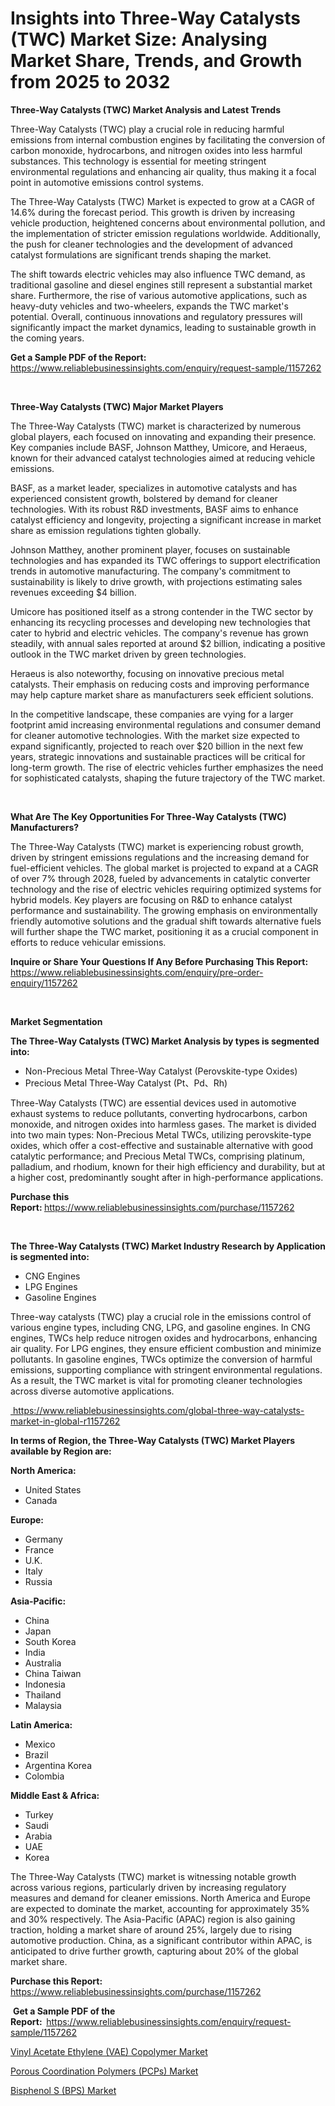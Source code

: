 <p><h1>Insights into Three-Way Catalysts (TWC) Market Size: Analysing Market Share, Trends, and Growth from 2025 to 2032</h1></p><p><strong>Three-Way Catalysts (TWC) Market Analysis and Latest Trends</strong></p>
<p><p>Three-Way Catalysts (TWC) play a crucial role in reducing harmful emissions from internal combustion engines by facilitating the conversion of carbon monoxide, hydrocarbons, and nitrogen oxides into less harmful substances. This technology is essential for meeting stringent environmental regulations and enhancing air quality, thus making it a focal point in automotive emissions control systems.</p><p>The Three-Way Catalysts (TWC) Market is expected to grow at a CAGR of 14.6% during the forecast period. This growth is driven by increasing vehicle production, heightened concerns about environmental pollution, and the implementation of stricter emission regulations worldwide. Additionally, the push for cleaner technologies and the development of advanced catalyst formulations are significant trends shaping the market.</p><p>The shift towards electric vehicles may also influence TWC demand, as traditional gasoline and diesel engines still represent a substantial market share. Furthermore, the rise of various automotive applications, such as heavy-duty vehicles and two-wheelers, expands the TWC market's potential. Overall, continuous innovations and regulatory pressures will significantly impact the market dynamics, leading to sustainable growth in the coming years.</p></p>
<p><strong>Get a Sample PDF of the Report:&nbsp;</strong> <a href="https://www.reliablebusinessinsights.com/enquiry/request-sample/1157262?utm_campaign=1106&utm_medium=2&utm_source=Github&utm_content=ia&utm_term=01022025&utm_id=three-way-catalysts-twc">https://www.reliablebusinessinsights.com/enquiry/request-sample/1157262</a></p>
<p>&nbsp;</p>
<p><strong>Three-Way Catalysts (TWC) Major Market Players</strong></p>
<p><p>The Three-Way Catalysts (TWC) market is characterized by numerous global players, each focused on innovating and expanding their presence. Key companies include BASF, Johnson Matthey, Umicore, and Heraeus, known for their advanced catalyst technologies aimed at reducing vehicle emissions.</p><p>BASF, as a market leader, specializes in automotive catalysts and has experienced consistent growth, bolstered by demand for cleaner technologies. With its robust R&D investments, BASF aims to enhance catalyst efficiency and longevity, projecting a significant increase in market share as emission regulations tighten globally.</p><p>Johnson Matthey, another prominent player, focuses on sustainable technologies and has expanded its TWC offerings to support electrification trends in automotive manufacturing. The company's commitment to sustainability is likely to drive growth, with projections estimating sales revenues exceeding $4 billion.</p><p>Umicore has positioned itself as a strong contender in the TWC sector by enhancing its recycling processes and developing new technologies that cater to hybrid and electric vehicles. The company's revenue has grown steadily, with annual sales reported at around $2 billion, indicating a positive outlook in the TWC market driven by green technologies.</p><p>Heraeus is also noteworthy, focusing on innovative precious metal catalysts. Their emphasis on reducing costs and improving performance may help capture market share as manufacturers seek efficient solutions.</p><p>In the competitive landscape, these companies are vying for a larger footprint amid increasing environmental regulations and consumer demand for cleaner automotive technologies. With the market size expected to expand significantly, projected to reach over $20 billion in the next few years, strategic innovations and sustainable practices will be critical for long-term growth. The rise of electric vehicles further emphasizes the need for sophisticated catalysts, shaping the future trajectory of the TWC market.</p></p>
<p>&nbsp;</p>
<p><strong>What Are The Key Opportunities For Three-Way Catalysts (TWC) Manufacturers?</strong></p>
<p><p>The Three-Way Catalysts (TWC) market is experiencing robust growth, driven by stringent emissions regulations and the increasing demand for fuel-efficient vehicles. The global market is projected to expand at a CAGR of over 7% through 2028, fueled by advancements in catalytic converter technology and the rise of electric vehicles requiring optimized systems for hybrid models. Key players are focusing on R&D to enhance catalyst performance and sustainability. The growing emphasis on environmentally friendly automotive solutions and the gradual shift towards alternative fuels will further shape the TWC market, positioning it as a crucial component in efforts to reduce vehicular emissions.</p></p>
<p><strong>Inquire or Share Your Questions If Any Before Purchasing This Report:</strong> <a href="https://www.reliablebusinessinsights.com/enquiry/pre-order-enquiry/1157262?utm_campaign=1106&utm_medium=2&utm_source=Github&utm_content=ia&utm_term=01022025&utm_id=three-way-catalysts-twc">https://www.reliablebusinessinsights.com/enquiry/pre-order-enquiry/1157262</a></p>
<p>&nbsp;</p>
<p><strong>Market Segmentation</strong></p>
<p><strong>The Three-Way Catalysts (TWC) Market Analysis by types is segmented into:</strong></p>
<p><ul><li>Non-Precious Metal Three-Way Catalyst (Perovskite-type Oxides)</li><li>Precious Metal Three-Way Catalyst (Pt、Pd、Rh)</li></ul></p>
<p><p>Three-Way Catalysts (TWC) are essential devices used in automotive exhaust systems to reduce pollutants, converting hydrocarbons, carbon monoxide, and nitrogen oxides into harmless gases. The market is divided into two main types: Non-Precious Metal TWCs, utilizing perovskite-type oxides, which offer a cost-effective and sustainable alternative with good catalytic performance; and Precious Metal TWCs, comprising platinum, palladium, and rhodium, known for their high efficiency and durability, but at a higher cost, predominantly sought after in high-performance applications.</p></p>
<p><strong>Purchase this Report:&nbsp;</strong><a href="https://www.reliablebusinessinsights.com/purchase/1157262?utm_campaign=1106&utm_medium=2&utm_source=Github&utm_content=ia&utm_term=01022025&utm_id=three-way-catalysts-twc">https://www.reliablebusinessinsights.com/purchase/1157262</a></p>
<p>&nbsp;</p>
<p><strong>The Three-Way Catalysts (TWC) Market Industry Research by Application is segmented into:</strong></p>
<p><ul><li>CNG Engines</li><li>LPG Engines</li><li>Gasoline Engines</li></ul></p>
<p><p>Three-way catalysts (TWC) play a crucial role in the emissions control of various engine types, including CNG, LPG, and gasoline engines. In CNG engines, TWCs help reduce nitrogen oxides and hydrocarbons, enhancing air quality. For LPG engines, they ensure efficient combustion and minimize pollutants. In gasoline engines, TWCs optimize the conversion of harmful emissions, supporting compliance with stringent environmental regulations. As a result, the TWC market is vital for promoting cleaner technologies across diverse automotive applications.</p></p>
<p><a href="https://www.reliablebusinessinsights.com/global-three-way-catalysts-market-in-global-r1157262?utm_campaign=1106&utm_medium=2&utm_source=Github&utm_content=ia&utm_term=01022025&utm_id=three-way-catalysts-twc">&nbsp;https://www.reliablebusinessinsights.com/global-three-way-catalysts-market-in-global-r1157262</a></p>
<p><strong>In terms of Region, the Three-Way Catalysts (TWC) Market Players available by Region are:</strong></p>
<p>
    <p> <strong> North America: </strong>
        <ul>
            <li>United States</li>
            <li>Canada</li>
        </ul>
        </p> 
    <p> <strong> Europe: </strong>
        <ul>
            <li>Germany</li>
            <li>France</li>
            <li>U.K.</li>
            <li>Italy</li>
            <li>Russia</li>
        </ul>
        </p> 
    <p> <strong> Asia-Pacific: </strong>
        <ul>
            <li>China</li>
            <li>Japan</li>
            <li>South Korea</li>
            <li>India</li>
            <li>Australia</li>
            <li>China Taiwan</li>
            <li>Indonesia</li>
            <li>Thailand</li>
            <li>Malaysia</li>
        </ul>
        </p> 
    <p> <strong> Latin America: </strong>
        <ul>
            <li>Mexico</li>
            <li>Brazil</li>
            <li>Argentina Korea</li>
            <li>Colombia</li>
        </ul>
        </p> 
    <p> <strong> Middle East & Africa: </strong>
        <ul>
            <li>Turkey</li>
            <li>Saudi</li>
            <li>Arabia</li>
            <li>UAE</li>
            <li>Korea</li>
        </ul>
    </p>
    </p>
<p><p>The Three-Way Catalysts (TWC) market is witnessing notable growth across various regions, particularly driven by increasing regulatory measures and demand for cleaner emissions. North America and Europe are expected to dominate the market, accounting for approximately 35% and 30% respectively. The Asia-Pacific (APAC) region is also gaining traction, holding a market share of around 25%, largely due to rising automotive production. China, as a significant contributor within APAC, is anticipated to drive further growth, capturing about 20% of the global market share.</p></p>
<p><strong>Purchase this Report: </strong><a href="https://www.reliablebusinessinsights.com/purchase/1157262?utm_campaign=1106&utm_medium=2&utm_source=Github&utm_content=ia&utm_term=01022025&utm_id=three-way-catalysts-twc">https://www.reliablebusinessinsights.com/purchase/1157262</a></p>
<p>&nbsp;<strong>Get a Sample PDF of the Report:&nbsp;&nbsp;</strong><a href="https://www.reliablebusinessinsights.com/enquiry/request-sample/1157262?utm_campaign=1106&utm_medium=2&utm_source=Github&utm_content=ia&utm_term=01022025&utm_id=three-way-catalysts-twc">https://www.reliablebusinessinsights.com/enquiry/request-sample/1157262</a></p>
<p><strong></strong></p>
<p><p><a href="https://github.com/simurmarzoa/Market-Research-Report-List-1/blob/main/vinyl-acetate-ethylene-vae-copolymer-market.md?utm_campaign=1106&utm_medium=2&utm_source=Github&utm_content=ia&utm_term=01022025&utm_id=three-way-catalysts-twc">Vinyl Acetate Ethylene (VAE) Copolymer Market</a></p><p><a href="https://github.com/gethunsides/Market-Research-Report-List-1/blob/main/porous-coordination-polymers-pcps-market.md?utm_campaign=1106&utm_medium=2&utm_source=Github&utm_content=ia&utm_term=01022025&utm_id=three-way-catalysts-twc">Porous Coordination Polymers (PCPs) Market</a></p><p><a href="https://github.com/borgomornar/Market-Research-Report-List-1/blob/main/bisphenol-s-bps-market.md?utm_campaign=1106&utm_medium=2&utm_source=Github&utm_content=ia&utm_term=01022025&utm_id=three-way-catalysts-twc">Bisphenol S (BPS) Market</a></p></p>
